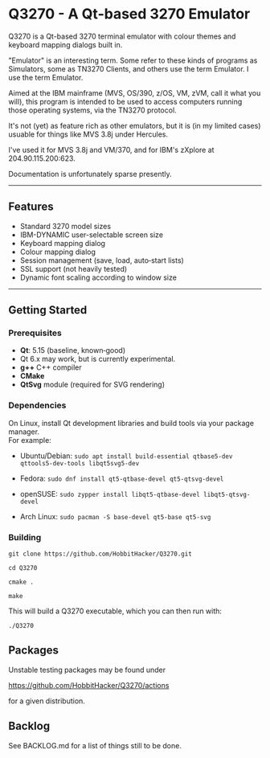 # Q3270 - A Qt-based 3270 Emulator

Q3270 is a Qt-based 3270 terminal emulator with colour themes and keyboard mapping dialogs built in. 

"Emulator" is an interesting term. Some refer to these kinds of programs as Simulators, some as
TN3270 Clients, and others use the term Emulator. I use the term Emulator.

Aimed at the IBM mainframe (MVS, OS/390, z/OS, VM, zVM, call it what you will), this
program is intended to be used to access computers running those operating systems, 
via the TN3270 protocol.

It's not (yet) as feature rich as other emulators, but it is (in my limited cases) usuable for
things like MVS 3.8j under Hercules. 

I've used it for MVS 3.8j and VM/370, and for IBM's zXplore at 204.90.115.200:623.

Documentation is unfortunately sparse presently. 

---

## Features
- Standard 3270 model sizes
- IBM-DYNAMIC user-selectable screen size
- Keyboard mapping dialog
- Colour mapping dialog
- Session management (save, load, auto‑start lists)
- SSL support (not heavily tested)
- Dynamic font scaling according to window size

---

## Getting Started

### Prerequisites
- **Qt**: 5.15 (baseline, known‑good)  
- Qt 6.x may work, but is currently experimental.  
- **g++** C++ compiler
- **CMake**
- **QtSvg** module (required for SVG rendering)

### Dependencies

On Linux, install Qt development libraries and build tools via your package manager.  
For example:

- Ubuntu/Debian:
  `sudo apt install build-essential qtbase5-dev qttools5-dev-tools libqt5svg5-dev`

- Fedora:
  `sudo dnf install qt5-qtbase-devel qt5-qtsvg-devel`

- openSUSE:
  `sudo zypper install libqt5-qtbase-devel libqt5-qtsvg-devel`

- Arch Linux:
  `sudo pacman -S base-devel qt5-base qt5-svg`

### Building
`git clone https://github.com/HobbitHacker/Q3270.git`

`cd Q3270`

`cmake .`

`make`

This will build a Q3270 executable, which you can then run with:

`./Q3270`

## Packages

Unstable testing packages may be found under

https://github.com/HobbitHacker/Q3270/actions

for a given distribution. 

## Backlog

See BACKLOG.md for a list of things still to be done.
